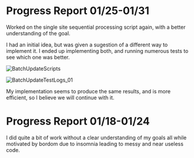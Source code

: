 # Progress Report 01/25-01/31

Worked on the single site sequential processing script again, with a better understanding of the goal.

I had an initial idea, but was given a sugestion of a different way to implement it. I ended up implementing both, and running numerous tests to see which one was better.

![BatchUpdateScripts](https://github.com/compsci-river/Capstone/assets/77171731/c01e642e-5719-4d16-b81f-0091b73d1e21)

![BatchUpdateTestLogs_01](https://github.com/compsci-river/Capstone/assets/77171731/aff839c6-88a4-4f6d-a2b7-6dc6dfad3504)

My implementation seems to produce the same results, and is more efficient, so I believe we will continue with it.

# Progress Report 01/18-01/24

I did quite a bit of work without a clear understanding of my goals all while motivated by bordom due to insomnia leading to messy and near useless code.
